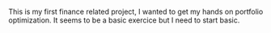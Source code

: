 This is my first finance related project, I wanted to get my hands on portfolio optimization. It seems to be a basic exercice but I need to start basic.
